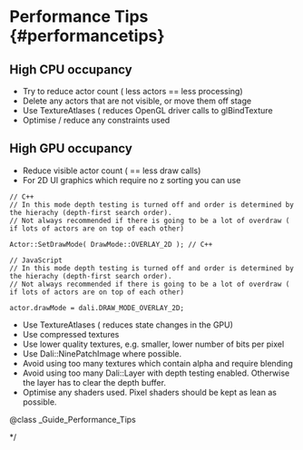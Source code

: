 <!--
/**-->

# Performance Tips {#performancetips}

## High CPU occupancy

  - Try to reduce actor count ( less actors == less processing)
  - Delete any actors that are not visible, or move them off stage
  - Use TextureAtlases ( reduces OpenGL driver calls to glBindTexture
  - Optimise / reduce any constraints used

## High GPU occupancy

  - Reduce visible actor count ( == less draw calls)
  - For 2D UI graphics which require no z sorting you can use

~~~{.cpp}
// C++
// In this mode depth testing is turned off and order is determined by the hierachy (depth-first search order).
// Not always recommended if there is going to be a lot of overdraw ( if lots of actors are on top of each other)

Actor::SetDrawMode( DrawMode::OVERLAY_2D ); // C++
~~~

~~~{.js}
// JavaScript
// In this mode depth testing is turned off and order is determined by the hierachy (depth-first search order).
// Not always recommended if there is going to be a lot of overdraw ( if lots of actors are on top of each other)

actor.drawMode = dali.DRAW_MODE_OVERLAY_2D;
~~~
  - Use TextureAtlases ( reduces state changes in the GPU)
  - Use compressed textures
  - Use lower quality textures, e.g. smaller, lower number of bits per pixel
  - Use Dali::NinePatchImage  where possible.
  - Avoid using too many textures which contain alpha and require blending
  - Avoid using too many Dali::Layer with depth testing enabled. Otherwise the layer has to clear the depth buffer.
  - Optimise any shaders used. Pixel shaders should be kept as lean as possible.


@class _Guide_Performance_Tips

*/



